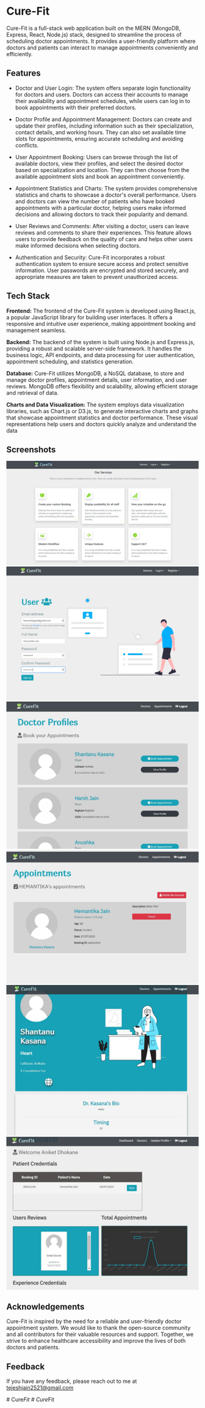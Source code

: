 
# Cure-Fit

Cure-Fit is a full-stack web application built on the MERN (MongoDB, Express, React, Node.js) stack, designed to streamline the process of scheduling doctor appointments. It provides a user-friendly platform where doctors and patients can interact to manage appointments conveniently and efficiently.

## Features

- Doctor and User Login: The system offers separate login functionality for doctors and users. Doctors can access their accounts to manage their availability and appointment schedules, while users can log in to book appointments with their preferred doctors.

- Doctor Profile and Appointment Management: Doctors can create and update their profiles, including information such as their specialization, contact details, and working hours. They can also set available time slots for appointments, ensuring accurate scheduling and avoiding conflicts.

- User Appointment Booking: Users can browse through the list of available doctors, view their profiles, and select the desired doctor based on specialization and location. They can then choose from the available appointment slots and book an appointment conveniently.

- Appointment Statistics and Charts: The system provides comprehensive statistics and charts to showcase a doctor's overall performance. Users and doctors can view the number of patients who have booked appointments with a particular doctor, helping users make informed decisions and allowing doctors to track their popularity and demand.

- User Reviews and Comments: After visiting a doctor, users can leave reviews and comments to share their experiences. This feature allows users to provide feedback on the quality of care and helps other users make informed decisions when selecting doctors.

- Authentication and Security: Cure-Fit incorporates a robust authentication system to ensure secure access and protect sensitive information. User passwords are encrypted and stored securely, and appropriate measures are taken to prevent unauthorized access.


## Tech Stack


**Frontend:** The frontend of the Cure-Fit system is developed using React.js, a popular JavaScript library for building user interfaces. It offers a responsive and intuitive user experience, making appointment booking and management seamless.

**Backend:** The backend of the system is built using Node.js and Express.js, providing a robust and scalable server-side framework. It handles the business logic, API endpoints, and data processing for user authentication, appointment scheduling, and statistics generation.

**Database:** Cure-Fit utilizes MongoDB, a NoSQL database, to store and manage doctor profiles, appointment details, user information, and user reviews. MongoDB offers flexibility and scalability, allowing efficient storage and retrieval of data.

**Charts and Data Visualization:** The system employs data visualization libraries, such as Chart.js or D3.js, to generate interactive charts and graphs that showcase appointment statistics and doctor performance. These visual representations help users and doctors quickly analyze and understand the data

## Screenshots

![](Cure-Fit-Screenshots/Pic1.JPG)
![](Cure-Fit-Screenshots/Pic3.JPG)
![](Cure-Fit-Screenshots/Pic4.JPG)
![](Cure-Fit-Screenshots/Pic6.JPG)
![](Cure-Fit-Screenshots/Pic7.JPG)
![](Cure-Fit-Screenshots/Pic8.JPG)


## Acknowledgements

Cure-Fit is inspired by the need for a reliable and user-friendly doctor appointment system. We would like to thank the open-source community and all contributors for their valuable resources and support. Together, we strive to enhance healthcare accessibility and improve the lives of both doctors and patients.




## Feedback

If you have any feedback, please reach out to me at tejeshjain2521@gmail.com

#   C u r e _ F i t 
 
 #   C u r e _ F i t 
 
 